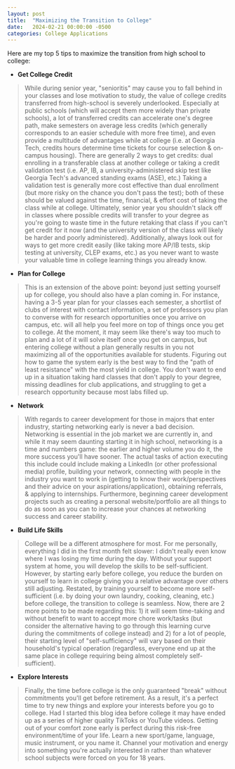 ```yaml
---
layout: post
title:  "Maximizing the Transition to College"
date:   2024-02-21 00:00:00 -0500
categories: College Applications
---
```

Here are my top 5 tips to maximize the transition from high school to college:

- **Get College Credit**
> While during senior year, "senioritis" may cause you to fall behind in your classes and lose motivation to study, the value of college credits transferred from high-school is severely underlooked. Especially at public schools (which will accept them more widely than private schools), a lot of transferred credits can accelerate one's degree path, make semesters on average less credits (which generally corresponds to an easier schedule with more free time), and even provide a multitude of advantages while at college (i.e. at Georgia Tech, credits hours determine time tickets for course selection & on-campus housing). There are generally 2 ways to get credits: dual enrolling in a transferable class at another college or taking a credit validation test (i.e. AP, IB, a university-administered skip test like Georgia Tech's advanced standing exams (ASE), etc.) Taking a validation test is generally more cost effective than dual enrollment (but more risky on the chance you don't pass the test); both of these should be valued against the time, financial, & effort cost of taking the class while at college. Ultimately, senior year you shouldn't slack off in classes where possible credits will transfer to your degree as you're going to waste time in the future retaking that class if you can't get credit for it now (and the university version of the class will likely be harder and poorly administered). Additionally, always look out for ways to get more credit easily (like taking more AP/IB tests, skip testing at university, CLEP exams, etc.) as you never want to waste your valuable time in college learning things you already know.

- **Plan for College**
> This is an extension of the above point: beyond just setting yourself up for college, you should also have a plan coming in. For instance, having a 3-5 year plan for your classes each semester, a shortlist of clubs of interest with contact information, a set of professors you plan to converse with for research opportunities once you arrive on campus, etc. will all help you feel more on top of things once you get to college. At the moment, it may seem like there's way too much to plan and a lot of it will solve itself once you get on campus, but entering college without a plan generally results in you not maximizing all of the opportunities available for students. Figuring out how to game the system early is the best way to find the "path of least resistance" with the most yield in college. You don't want to end up in a situation taking hard classes that don't apply to your degree, missing deadlines for club applications, and struggling to get a research opportunity because most labs filled up.

- **Network**
> With regards to career development for those in majors that enter industry, starting networking early is never a bad decision. Networking is essential in the job market we are currently in, and while it may seem daunting starting it in high school, networking is a time and numbers game: the earlier and higher volume you do it, the more success you'll have sooner. The actual tasks of action executing this include could include making a LinkedIn (or other professional media) profile, building your network, connecting with people in the industry you want to work in (getting to know their work/perspectives and their advice on your aspirations/application), obtaining referrals, & applying to internships. Furthermore, beginning career development projects such as creating a personal website/portfolio are all things to do as soon as you can to increase your chances at networking success and career stability.

- **Build Life Skills**
> College will be a different atmosphere for most. For me personally, everything I did in the first month felt slower: I didn't really even know where I was losing my time during the day. Without your support system at home, you will develop the skills to be self-sufficient. However, by starting early before college, you reduce the burden on yourself to learn in college giving you a relative advantage over others still adjusting. Restated, by training yourself to become more self-sufficient (i.e. by doing your own laundry, cooking, cleaning, etc.) before college, the transition to college is seamless. Now, there are 2 more points to be made regarding this: 1) it will seem time-taking and without benefit to want to accept more chore work/tasks (but consider the alternative having to go through this learning curve during the commitments of college instead) and 2) for a lot of people, their starting level of "self-sufficiency" will vary based on their household's typical operation (regardless, everyone end up at the same place in college requiring being almost completely self-sufficient).

- **Explore Interests**
> Finally, the time before college is the only guaranteed "break" without commitments you'll get before retirement. As a result, it's a perfect time to try new things and explore your interests before you go to college. Had I started this blog idea before college it may have ended up as a series of higher quality TikToks or YouTube videos. Getting out of your comfort zone early is perfect during  this risk-free environment/time of your life. Learn a new sport/game, language, music instrument, or you name it. Channel your motivation and energy into something you're actually interested in rather than whatever school subjects were forced on you for 18 years.
